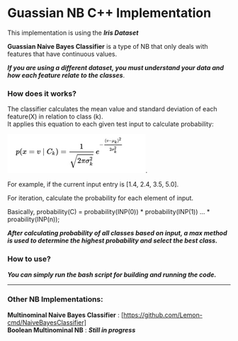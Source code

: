 # Guassian NB C++ Implementation   

This implementation is using the ***Iris Dataset***

**Guassian Naive Bayes Classifier** is a type of NB that only deals with features that have continuous values.  

***If you are using a different dataset, you must understand your data and how each feature relate to the classes***. 

### How does it works? ###
The classifier calculates the mean value and standard deviation of each feature(X) in relation to class (k).        
It applies this equation to each given test input to calculate probability:     
    
![image](https://github.com/Lemon-cmd/GuassianNB/blob/master/Image%201-23-20%20at%202.49%20PM.jpg). 

For example, if the current input entry is [1.4, 2.4, 3.5, 5.0].   
      
For iteration, calculate the probability for each element of input.    

Basically, probability(C) = probability(INP(0)) * probability(INP(1)) ... * proability(INP(n));      
 
***After calculating probability of all classes based on input, a max method is used to determine the highest probability and select the best class.***  

### How to use? ###   
***You can simply run the bash script for building and running the code.***     

***   

### Other NB Implementations: ###    
**Multinominal Naive Bayes Classifier** :  [https://github.com/Lemon-cmd/NaiveBayesClassifier]  
**Boolean Multinominal NB** : ***Still in progress***
